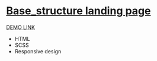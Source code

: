 # [Base_structure landing page](https://ruslanvasylyshyn.github.io/landing_aweb/)

[DEMO LINK](https://ruslanvasylyshyn.github.io/landing_aweb/)

- HTML
- SCSS
- Responsive design
